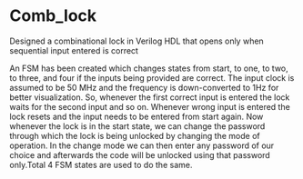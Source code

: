 # Comb_lock
Designed a combinational lock in Verilog HDL that opens only when sequential input entered is correct


An FSM has been created which changes states from start, to one, to two, to three, and four if the inputs being provided are correct. 
The input clock is assumed to be 50 MHz and the frequency is down-converted to 1Hz for better visualization. So, whenever the first 
correct input is entered the lock waits for the second input and so on. Whenever wrong input is entered the lock resets and the input
needs to be entered from start again. Now whenever the lock is in the start state, we can change the password through which the lock is 
being unlocked by changing the mode of operation. In the  change mode we can then enter any password of our choice and afterwards the code will be unlocked using that password
only.Total 4 FSM states are used to do the same.
